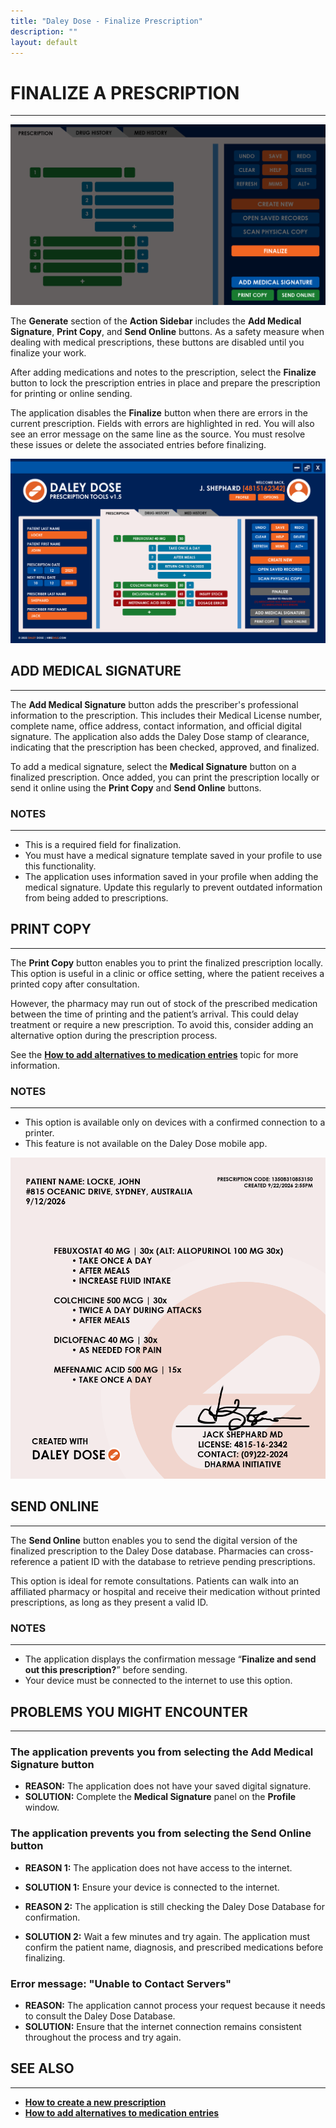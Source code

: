 ```yaml
---
title: "Daley Dose - Finalize Prescription"
description: ""
layout: default
---
```


# **FINALIZE A PRESCRIPTION**
---

![Finalize buttons](/assets/images/daley-dose-home-window-parts-finalize.png)

The **Generate** section of the **Action Sidebar** includes the **Add Medical Signature**, **Print Copy**, and **Send Online** buttons. As a safety measure when dealing with medical prescriptions, these buttons are disabled until you finalize your work.

After adding medications and notes to the prescription, select the **Finalize** button to lock the prescription entries in place and prepare the prescription for printing or online sending.

The application disables the **Finalize** button when there are errors in the current prescription. Fields with errors are highlighted in red. You will also see an error message on the same line as the source. You must resolve these issues or delete the associated entries before finalizing.

![Main Screen with Errors](/assets/images/daley-dose-home-window-error.png)

## **ADD MEDICAL SIGNATURE**
---

The **Add Medical Signature** button adds the prescriber's professional information to the prescription. This includes their Medical License number, complete name, office address, contact information, and official digital signature. The application also adds the Daley Dose stamp of clearance, indicating that the prescription has been checked, approved, and finalized.

To add a medical signature, select the **Medical Signature** button on a finalized prescription. Once added, you can print the prescription locally or send it online using the **Print Copy** and **Send Online** buttons.

### **NOTES**
---

- This is a required field for finalization.
- You must have a medical signature template saved in your profile to use this functionality.
- The application uses information saved in your profile when adding the medical signature. Update this regularly to prevent outdated information from being added to prescriptions.

## **PRINT COPY**
---

The **Print Copy** button enables you to print the finalized prescription locally. This option is useful in a clinic or office setting, where the patient receives a printed copy after consultation.

However, the pharmacy may run out of stock of the prescribed medication between the time of printing and the patient’s arrival. This could delay treatment or require a new prescription. To avoid this, consider adding an alternative option during the prescription process.

See the [**How to add alternatives to medication entries**](/daleydose/prescription-add-alts) topic for more information.

### **NOTES**
---

- This option is available only on devices with a confirmed connection to a printer.
- This feature is not available on the Daley Dose mobile app.

![Prescription Sample](/assets/images/daley-dose-home-window-printed.png)

## **SEND ONLINE**
---

The **Send Online** button enables you to send the digital version of the finalized prescription to the Daley Dose database. Pharmacies can cross-reference a patient ID with the database to retrieve pending prescriptions.

This option is ideal for remote consultations. Patients can walk into an affiliated pharmacy or hospital and receive their medication without printed prescriptions, as long as they present a valid ID.

### **NOTES**
---
- The application displays the confirmation message “**Finalize and send out this prescription?**” before sending.
- Your device must be connected to the internet to use this option.

## **PROBLEMS YOU MIGHT ENCOUNTER**
---

### The application prevents you from selecting the **Add Medical Signature** button
- **REASON:** The application does not have your saved digital signature.
- **SOLUTION:** Complete the **Medical Signature** panel on the **Profile** window.

### The application prevents you from selecting the **Send Online** button
- **REASON 1:** The application does not have access to the internet.
- **SOLUTION 1:** Ensure your device is connected to the internet.

- **REASON 2:** The application is still checking the Daley Dose Database for confirmation.
- **SOLUTION 2:** Wait a few minutes and try again. The application must confirm the patient name, diagnosis, and prescribed medications before finalizing.

### Error message: **"Unable to Contact Servers"**
- **REASON:** The application cannot process your request because it needs to consult the Daley Dose Database.
- **SOLUTION:** Ensure that the internet connection remains consistent throughout the process and try again.

## **SEE ALSO**
---
- [**How to create a new prescription**](/daleydose/prescription-create-new)
- [**How to add alternatives to medication entries**](/daleydose/prescription-add-alts)  
